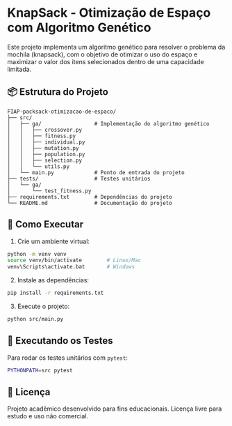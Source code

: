 # KnapSack - Otimização de Espaço com Algoritmo Genético

Este projeto implementa um algoritmo genético para resolver o problema da mochila (knapsack), com o objetivo de otimizar o uso do espaço e maximizar o valor dos itens selecionados dentro de uma capacidade limitada.

## 📦 Estrutura do Projeto

```
FIAP-packsack-otimizacao-de-espaco/
├── src/
│   ├── ga/                 # Implementação do algoritmo genético
│   │   ├── crossover.py
│   │   ├── fitness.py
│   │   ├── individual.py
│   │   ├── mutation.py
│   │   ├── population.py
│   │   ├── selection.py
│   │   └── utils.py
│   └── main.py             # Ponto de entrada do projeto
├── tests/                  # Testes unitários
│   └── ga/
│       └── test_fitness.py
├── requirements.txt        # Dependências do projeto
└── README.md               # Documentação do projeto
```

## 🚀 Como Executar

1. Crie um ambiente virtual:

```bash
python -m venv venv
source venv/bin/activate        # Linux/Mac
venv\Scripts\activate.bat       # Windows
```

2. Instale as dependências:

```bash
pip install -r requirements.txt
```

3. Execute o projeto:

```bash
python src/main.py
```

## 🧪 Executando os Testes

Para rodar os testes unitários com `pytest`:

```bash
PYTHONPATH=src pytest
```

## 📄 Licença

Projeto acadêmico desenvolvido para fins educacionais. Licença livre para estudo e uso não comercial.
